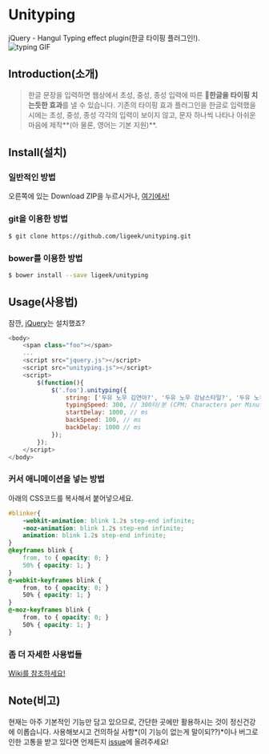 Unityping
=========
jQuery - Hangul Typing effect plugin(한글 타이핑 플러그인!).  
![typing GIF](http://goo.gl/ipduuO)

Introduction(소개)
----
>한글 문장을 입력하면 웹상에서 초성, 중성, 종성 입력에 따른 **한글을 타이핑 치는듯한 효과**를 낼 수 있습니다. 기존의 타이핑 효과 플러그인을 한글로 입력했을시에는 초성, 중성, 종성 각각의 입력이 보이지 않고, 문자 하나씩 나타나 아쉬운 마음에 제작**(아 물론, 영어는 기본 지원)**.


Install(설치)
----
### 일반적인 방법
오른쪽에 있는 Download ZIP을 누르시거나, [여기에서!](https://github.com/ligeek/unityping/archive/master.zip)

### git을 이용한 방법
~~~ sh
$ git clone https://github.com/ligeek/unityping.git
~~~

### bower를 이용한 방법
~~~ sh 
$ bower install --save ligeek/unityping
~~~

Usage(사용법)
----
잠깐, [jQuery](http://jquery.com)는 설치했죠?
~~~ javascript
<body>
    <span class="foo"></span>
    ...
    <script src="jquery.js"></script>
    <script src="unityping.js"></script>
    <script>
      	$(function(){
            $('.foo').unityping({
                string: ['두유 노우 김연아?', '두유 노우 강남스타일?', '두유 노우 지성팍?'],
                typingSpeed: 300, // 300타/분 (CPM; Characters per Minute)
                startDelay: 1000, // ms
                backSpeed: 100, // ms
                backDelay: 1000 // ms
            });
      	});
    </script>
</body>
~~~

### 커서 애니메이션을 넣는 방법
아래의 CSS코드를 복사해서 붙어넣으세요.
~~~ css
#blinker{
    -webkit-animation: blink 1.2s step-end infinite;
    -moz-animation: blink 1.2s step-end infinite;
    animation: blink 1.2s step-end infinite;
}
@keyframes blink {
    from, to { opacity: 0; }
    50% { opacity: 1; }
}
@-webkit-keyframes blink {
    from, to { opacity: 0; }
    50% { opacity: 1; }
}
@-moz-keyframes blink {
    from, to { opacity: 0; }
    50% { opacity: 1; }
}
~~~

### 좀 더 자세한 사용법들
[Wiki를 참조하세요!](https://github.com/ligeek/unityping/wiki)


Note(비고)
----
현재는 아주 기본적인 기능만 담고 있으므로, 간단한 곳에만 활용하시는 것이 정신건강에 이롭습니다. 사용해보시고 건의하실 사항*(이 기능이 없는게 말이되??)*이나 버그로 인한 고통을 받고 있다면 언제든지 [issue](https://github.com/ligeek/unityping/issues)에 올려주세요!


